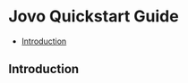 # Jovo Quickstart Guide

* [Introduction](#introduction)


## Introduction



<!--[metadata]: {"description": "Learn how to quickly create a Jovo app for the Amazon Alexa and Google Assistant voice platforms.", "route": "quickstart"}-->
